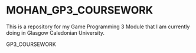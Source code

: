 MOHAN_GP3_COURSEWORK
====================

This is a repository for my Game Programming 3 Module that I am currently doing in Glasgow Caledonian University.

GP3_COURSEWORK